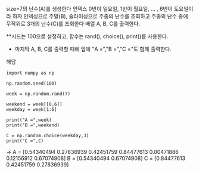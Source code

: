 size=7의 난수(A)를 생성한다
인덱스 0번이 일요일, 1번이 월요일, ... , 6번이 토요일이라 하자
인덱싱으로 주말(B), 슬라이싱으로 주중의 난수를 조회하고
주중의 난수 중에 무작위로 3개의 난수(C)를 조회한다
배열 A, B, C를 출력한다.

**시드는 100으로 설정하고, 함수는 rand(), choice(), print()를 사용한다.
* 마지막 A, B, C를 출력할 때에 앞에 "A =","B =","C ="도 함께 출력한다.


해답

```
import numpy as np

np.random.seed(100)

week = np.random.rand(7)

weekend = week[[0,6]]
weekday = week[1:6]

print("A =",week)
print("B =",weekend)

C = np.random.choice(weekday,3)
print("C =",C)
```

->
A = [0.54340494 0.27836939 0.42451759 0.84477613 0.00471886 0.12156912
 0.67074908]
B = [0.54340494 0.67074908]
C = [0.84477613 0.42451759 0.27836939]
